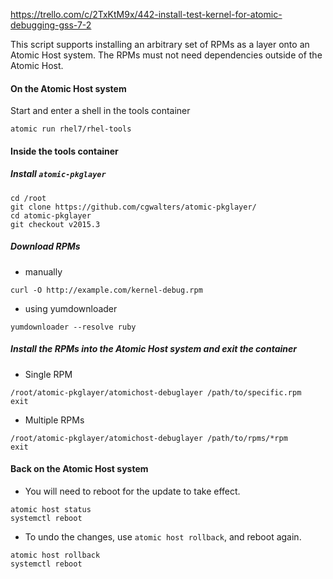 https://trello.com/c/2TxKtM9x/442-install-test-kernel-for-atomic-debugging-gss-7-2

This script supports installing an arbitrary set of RPMs
as a layer onto an Atomic Host system.  The RPMs must not need
dependencies outside of the Atomic Host.

#### On the Atomic Host system

Start and enter a shell in the tools container

```
atomic run rhel7/rhel-tools
```

#### Inside the tools container

##### Install `atomic-pkglayer`

```
cd /root
git clone https://github.com/cgwalters/atomic-pkglayer/
cd atomic-pkglayer
git checkout v2015.3
```

##### Download RPMs
* manually
```
curl -O http://example.com/kernel-debug.rpm
```
* using yumdownloader
```
yumdownloader --resolve ruby
```
##### Install the RPMs into the Atomic Host system and exit the container
* Single RPM
```
/root/atomic-pkglayer/atomichost-debuglayer /path/to/specific.rpm
exit
```
* Multiple RPMs
```
/root/atomic-pkglayer/atomichost-debuglayer /path/to/rpms/*rpm
exit
```
#### Back on the Atomic Host system

* You will need to reboot for the update to take effect.

```
atomic host status
systemctl reboot
```

* To undo the changes, use `atomic host rollback`, and reboot again.

```
atomic host rollback
systemctl reboot
```
